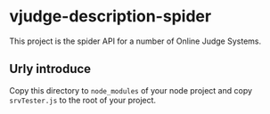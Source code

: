 vjudge-description-spider
=========================

This project is the spider API for a number of Online Judge Systems.

Urly introduce
--------------

Copy this directory to `node_modules` of your node project and copy `srvTester.js` to the root of your project.
